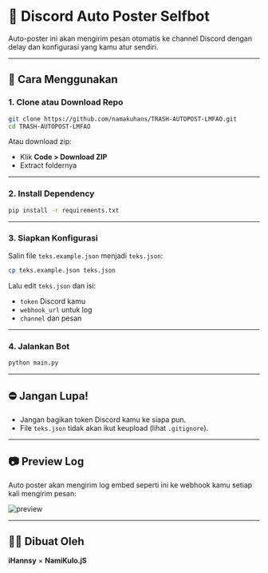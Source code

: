 # 🤖 Discord Auto Poster Selfbot

Auto-poster ini akan mengirim pesan otomatis ke channel Discord dengan delay dan konfigurasi yang kamu atur sendiri.

---

## 🚀 Cara Menggunakan

### 1. Clone atau Download Repo
```bash
git clone https://github.com/namakuhans/TRASH-AUTOPOST-LMFAO.git
cd TRASH-AUTOPOST-LMFAO
```

Atau download zip:
- Klik **Code > Download ZIP**
- Extract foldernya

---

### 2. Install Dependency
```bash
pip install -r requirements.txt
```

---

### 3. Siapkan Konfigurasi
Salin file `teks.example.json` menjadi `teks.json`:
```bash
cp teks.example.json teks.json
```

Lalu edit `teks.json` dan isi:
- `token` Discord kamu
- `webhook_url` untuk log
- `channel` dan pesan

---

### 4. Jalankan Bot
```bash
python main.py
```

---

## ⛔️ Jangan Lupa!
- Jangan bagikan token Discord kamu ke siapa pun.
- File `teks.json` tidak akan ikut keupload (lihat `.gitignore`).

---

## 📷 Preview Log
Auto poster akan mengirim log embed seperti ini ke webhook kamu setiap kali mengirim pesan:

![preview](https://cdn.discordapp.com/attachments/1334163100974452756/1372259788762644592/IMG_20250515_000952.jpg?ex=68262004&is=6824ce84&hm=2f0d8c9757ed2c45ba3202e6a72b78c9304ee669185faae1597950e9ddf02797&)

---

## 👨‍💼 Dibuat Oleh
**iHannsy** × **NamiKulo.jS**
